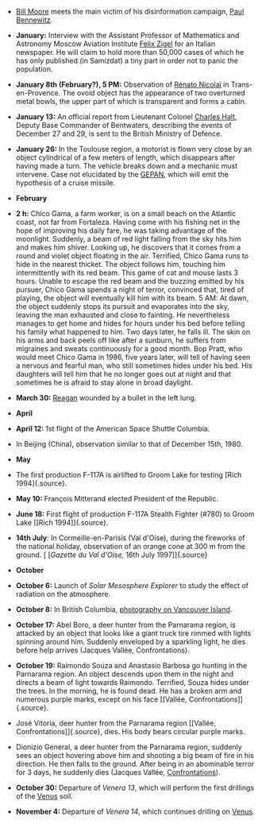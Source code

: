 ﻿

-   [Bill Moore](MooreWilliamLeonard.html) meets the main victim of his disinformation campaign, [Paul Bennewitz](BennewitzPaul.html).


-   **January:** Interview with the Assistant Professor of Mathematics and Astronomy Moscow Aviation Institute [Felix Zigel](ZiegelFelixY.html) for an Italian newspaper. He will claim to hold more than 50,000 cases of which he has only published (in Samizdat) a tiny part in order not to panic the population.


-   **January 8th (February?), 5 PM:** Observation of [Rénato Nicolaï](temoins.html#NicolaiRenato) in Trans-en-Provence. The ovoid object has the appearance of two overturned metal bowls, the upper part of which is transparent and forms a cabin.


-   **January 13:** An official report from Lieutenant Colonel [Charles Halt](HaltCharlesI.html), Deputy Base Commander of Bentwaters, describing the events of December 27 and 29, is sent to the British Ministry of Defence.


-   **January 26:** In the Toulouse region, a motorist is flown very close by an object cylindrical of a few meters of length, which disappears after having made a turn. The vehicle breaks down and a mechanic must intervene. Case not elucidated by the [GEPAN](GEPAN.html), which will emit the hypothesis of a cruise missile.

- **February**


-   **2 h:** Chico Gama, a farm worker, is on a small beach on the Atlantic coast, not far from Fortaleza. Having come with his fishing net in the hope of improving his daily fare, he was taking advantage of the moonlight. Suddenly, a beam of red light falling from the sky hits him and makes him shiver. Looking up, he discovers that it comes from a round and violet object floating in the air. Terrified, Chico Gama runs to hide in the nearest thicket. The object follows him, touching him intermittently with its red beam. This game of cat and mouse lasts 3 hours. Unable to escape the red beam and the buzzing emitted by his pursuer, Chico Gama spends a night of terror, convinced that, tired of playing, the object will eventually kill him with its beam. 5 AM: At dawn, the object suddenly stops its pursuit and evaporates into the sky, leaving the man exhausted and close to fainting. He nevertheless manages to get home and hides for hours under his bed before telling his family what happened to him. Two days later, he falls ill. The skin on his arms and back peels off like after a sunburn, he suffers from migraines and sweats continuously for a good month. Bop Pratt, who would meet Chico Gama in 1986, five years later, will tell of having seen a nervous and fearful man, who still sometimes hides under his bed. His daughters will tell him that he no longer goes out at night and that sometimes he is afraid to stay alone in broad daylight.


-   **March 30:** [Reagan](ReaganRonaldWilson.html) wounded by a bullet in the left lung.

- **April**


-   **April 12:** 1st flight of the American Space Shuttle Columbia.


- In Beijing (China), observation similar to that of December 15th, 1980.

- **May**


- The first production F-117A is airlifted to Groom Lake for testing [Rich 1994]{.source}.

-   **May 10:** François Mitterand elected President of the Republic.


-   **June 18:** First flight of production F-117A Stealth Fighter (#780) to Groom Lake [\[Rich 1994\]]{.source}.


-   **14th July**: In Cormeille-en-Parisis (Val d'Oise), during the fireworks of the national holiday, observation of an orange cone at 300 m from the ground. [ \[*Gazette du Val d'Oise,* 16th July 1997\]]{.source}

- **October**


-   **October 6:** Launch of *Solar Mesosphere Explorer* to study the effect of radiation on the atmosphere.


-   **October 8:** In British Columbia, [photography on Vancouver Island](1981-10-08_Vancouver.html).


-   **October 17:** Abel Boro, a deer hunter from the Parnarama region, is attacked by an object that looks like a giant truck tire rimmed with lights spinning around him. Suddenly enveloped by a sparkling light, he dies before help arrives (Jacques Vallée, Confrontations).

-   **October 19:** Raimondo Souza and Anastasio Barbosa go hunting in the Parnarama region. An object descends upon them in the night and directs a beam of light towards Raimondo. Terrified, Souza hides under the trees. In the morning, he is found dead. He has a broken arm and numerous purple marks, except on his face [\[Vallée, Confrontations\]]{.source}.


-   José Vitoria, deer hunter from the Parnarama region [\[Vallée, Confrontations\]]{.source}, dies. His body bears circular purple marks.


-   Dionizio General, a deer hunter from the Parnarama region, suddenly sees an object hovering above him and shooting a big beam of fire in his direction. He then falls to the ground. After being in an abominable terror for 3 days, he suddenly dies (Jacques Vallée, [Confrontations](http://www.jacquesvallee.net/books/confrontations.html)).


-   **October 30:** Departure of *Venera 13*, which will perform the first drillings of the [Venus](Venus.html) soil.


-   **November 4:** Departure of *Venera 14*, which continues drilling on [Venus](Venus.html).
